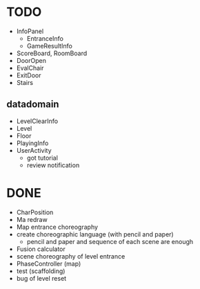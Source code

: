 # TODO

- InfoPanel
  - EntranceInfo
  - GameResultInfo
- ScoreBoard, RoomBoard
- DoorOpen
- EvalChair
- ExitDoor
- Stairs

## datadomain
- LevelClearInfo
- Level
- Floor
- PlayingInfo
- UserActivity
  - got tutorial
  - review notification

# DONE
- CharPosition
- Ma redraw
- Map entrance choreography
- create choreographic language (with pencil and paper)
  - pencil and paper and sequence of each scene are enough
- Fusion calculator
- scene choreography of level entrance
- PhaseController (map)
- test (scaffolding)
- bug of level reset
